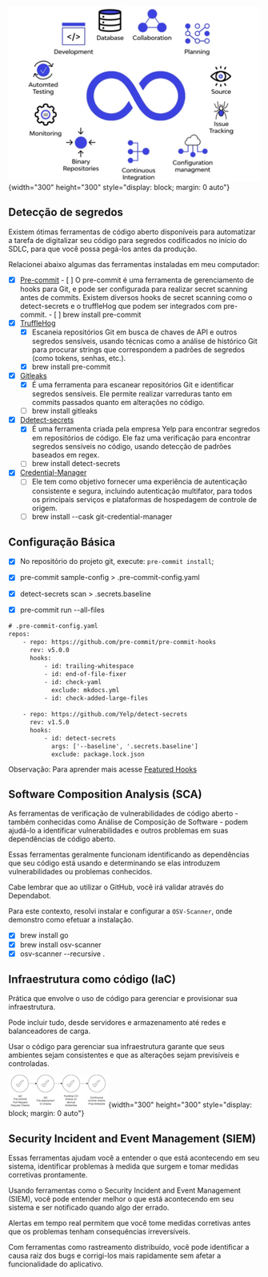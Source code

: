 ![](../img/git-devops-002.png){width="300" height="300" style="display: block; margin: 0 auto"}
## Detecção de segredos
Existem ótimas ferramentas de código aberto disponíveis para automatizar a tarefa de digitalizar seu código para segredos codificados no início do SDLC, para que você possa pegá-los antes da produção.

Relacionei abaixo algumas das ferramentas instaladas em meu computador:

- [x] [Pre-commit](https://pre-commit.com/)
      - [ ] O pre-commit é uma ferramenta de gerenciamento de hooks para Git, e pode ser configurada para realizar secret scanning antes de commits. Existem diversos hooks de secret scanning como o detect-secrets e o truffleHog que podem ser integrados com pre-commit.
      - [ ] brew install pre-commit
- [x] [TruffleHog](https://github.com/trufflesecurity/trufflehog)
	- [x] Escaneia repositórios Git em busca de chaves de API e outros segredos sensíveis, usando técnicas como a análise de histórico Git para procurar strings que correspondem a padrões de segredos (como tokens, senhas, etc.).
    - [x] brew install pre-commit
- [x] [Gitleaks](https://github.com/gitleaks/gitleaks)
     - [x] É uma ferramenta para escanear repositórios Git e identificar segredos sensíveis. Ele permite realizar varreduras tanto em commits passados quanto em alterações no código.
    - [ ] brew install gitleaks
- [x] [Ddetect-secrets](https://github.com/Yelp/detect-secrets)
    - [x] É uma ferramenta criada pela empresa Yelp para encontrar segredos em repositórios de código. Ele faz uma verificação para encontrar segredos sensíveis no código, usando detecção de padrões baseados em regex.
    - [ ] brew install detect-secrets
- [x] [Credential-Manager](https://github.com/git-ecosystem/git-credential-manager)
    - [ ] Ele tem como objetivo fornecer uma experiência de autenticação consistente e segura, incluindo autenticação multifator, para todos os principais serviços e plataformas de hospedagem de controle de origem.
    - [ ] brew install --cask git-credential-manager
## Configuração Básica
- [x] No repositório do projeto git, execute:  `pre-commit install`;
- [x] pre-commit sample-config > .pre-commit-config.yaml
- [x] detect-secrets scan > .secrets.baseline
- [x] pre-commit run --all-files


```
# .pre-commit-config.yaml
repos:
    - repo: https://github.com/pre-commit/pre-commit-hooks
      rev: v5.0.0
      hooks:
          - id: trailing-whitespace
          - id: end-of-file-fixer
          - id: check-yaml
            exclude: mkdocs.yml
          - id: check-added-large-files

    - repo: https://github.com/Yelp/detect-secrets
      rev: v1.5.0
      hooks:
          - id: detect-secrets
            args: ['--baseline', '.secrets.baseline']
            exclude: package.lock.json

```
Observação: Para aprender mais acesse [Featured Hooks](https://pre-commit.com/hooks.html)


## Software Composition Analysis  (SCA)
As ferramentas de verificação de vulnerabilidades de código aberto - também conhecidas como Análise de Composição de Software - podem ajudá-lo a identificar vulnerabilidades e outros problemas em suas dependências de código aberto.

Essas ferramentas geralmente funcionam identificando as dependências que seu código está usando e determinando se elas introduzem vulnerabilidades ou problemas conhecidos.

Cabe lembrar que ao utilizar o GitHub, você irá validar através do Dependabot.

Para este contexto, resolvi instalar e configurar a `OSV-Scanner`, onde demonstro como efetuar a instalação.

- [x] brew install go
- [x] brew install osv-scanner
- [x] osv-scanner --recursive .

## Infraestrutura como código (IaC)
Prática que envolve o uso de código para gerenciar e provisionar sua infraestrutura.

Pode incluir tudo, desde servidores e armazenamento até redes e balanceadores de carga.

Usar o código para gerenciar sua infraestrutura garante que seus ambientes sejam consistentes e que as alterações sejam previsíveis e controladas.

![](../img/git-devops-001.png){width="300" height="300" style="display: block; margin: 0 auto"}

## Security Incident and Event Management (SIEM)
 Essas ferramentas ajudam você a entender o que está acontecendo em seu sistema, identificar problemas à medida que surgem e tomar medidas corretivas prontamente.

 Usando ferramentas como o Security Incident and Event Management (SIEM), você pode entender melhor o que está acontecendo em seu sistema e ser notificado quando algo der errado.

 Alertas em tempo real permitem que você tome medidas corretivas antes que os problemas tenham consequências irreversíveis.

 Com ferramentas como rastreamento distribuído, você pode identificar a causa raiz dos bugs e corrigi-los mais rapidamente sem afetar a funcionalidade do aplicativo.
